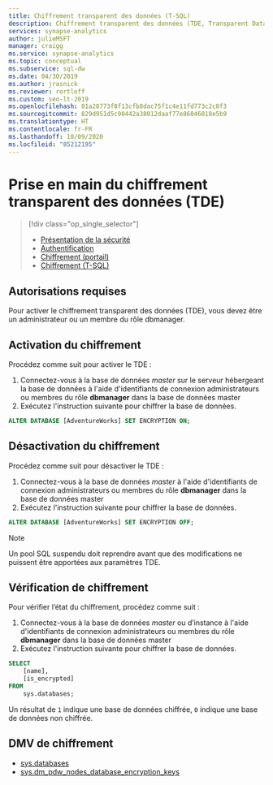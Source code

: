 ```yaml
---
title: Chiffrement transparent des données (T-SQL)
description: Chiffrement transparent des données (TDE, Transparent Data Encryption) dans Azure Synapse Analytics (T-SQL)
services: synapse-analytics
author: julieMSFT
manager: craigg
ms.service: synapse-analytics
ms.topic: conceptual
ms.subservice: sql-dw
ms.date: 04/30/2019
ms.author: jrasnick
ms.reviewer: rortloff
ms.custom: seo-lt-2019
ms.openlocfilehash: 81a28773f8f13cfb8dac75f1c4e11fd773c2c8f3
ms.sourcegitcommit: 829d951d5c90442a38012daaf77e86046018e5b9
ms.translationtype: HT
ms.contentlocale: fr-FR
ms.lasthandoff: 10/09/2020
ms.locfileid: "85212195"
---
```

# <a name="get-started-with-transparent-data-encryption-tde"></a>Prise en main du chiffrement transparent des données (TDE)

> [!div class="op_single_selector"]
>
> * [Présentation de la sécurité](sql-data-warehouse-overview-manage-security.md)
> * [Authentification](sql-data-warehouse-authentication.md)
> * [Chiffrement (portail)](sql-data-warehouse-encryption-tde.md)
> * [Chiffrement (T-SQL)](sql-data-warehouse-encryption-tde-tsql.md)

## <a name="required-permissions"></a>Autorisations requises

Pour activer le chiffrement transparent des données (TDE), vous devez être un administrateur ou un membre du rôle dbmanager.

## <a name="enabling-encryption"></a>Activation du chiffrement

Procédez comme suit pour activer le TDE :

1. Connectez-vous à la base de données *master* sur le serveur hébergeant la base de données à l'aide d'identifiants de connexion administrateurs ou membres du rôle **dbmanager** dans la base de données master
2. Exécutez l'instruction suivante pour chiffrer la base de données.

```sql
ALTER DATABASE [AdventureWorks] SET ENCRYPTION ON;
```

## <a name="disabling-encryption"></a>Désactivation du chiffrement

Procédez comme suit pour désactiver le TDE :

1. Connectez-vous à la base de données *master* à l'aide d'identifiants de connexion administrateurs ou membres du rôle **dbmanager** dans la base de données master
2. Exécutez l'instruction suivante pour chiffrer la base de données.

```sql
ALTER DATABASE [AdventureWorks] SET ENCRYPTION OFF;
```

> [!NOTE]
> Un pool SQL suspendu doit reprendre avant que des modifications ne puissent être apportées aux paramètres TDE.

## <a name="verifying-encryption"></a>Vérification de chiffrement

Pour vérifier l’état du chiffrement, procédez comme suit :

1. Connectez-vous à la base de données *master* ou d’instance à l'aide d'identifiants de connexion administrateurs ou membres du rôle **dbmanager** dans la base de données master
2. Exécutez l'instruction suivante pour chiffrer la base de données.

```sql
SELECT
    [name],
    [is_encrypted]
FROM
    sys.databases;
```

Un résultat de ```1``` indique une base de données chiffrée, ```0``` indique une base de données non chiffrée.

## <a name="encryption-dmvs"></a>DMV de chiffrement

* [sys.databases](/sql/relational-databases/system-catalog-views/sys-databases-transact-sql?toc=/azure/synapse-analytics/sql-data-warehouse/toc.json&bc=/azure/synapse-analytics/sql-data-warehouse/breadcrumb/toc.json&view=azure-sqldw-latest)
* [sys.dm_pdw_nodes_database_encryption_keys](/sql/relational-databases/system-dynamic-management-views/sys-dm-pdw-nodes-database-encryption-keys-transact-sql?toc=/azure/synapse-analytics/sql-data-warehouse/toc.json&bc=/azure/synapse-analytics/sql-data-warehouse/breadcrumb/toc.json&view=azure-sqldw-latest)
